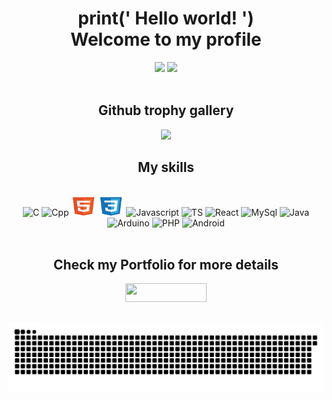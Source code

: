<div align="center">
    <h1> print(' Hello world! ') </br> Welcome to my profile</h1>
    
</div>

<div align="center">
    <img height="160em" src="https://github-readme-stats.vercel.app/api?username=SamuelMTeixeira&show_icons=true&theme=vue-dark&include_all_commits=true&count_private=true"/>
    <img height="160em" src="https://github-readme-stats.vercel.app/api/top-langs/?username=SamuelMTeixeira&layout=compact&langs_count=7&theme=vue-dark"/>
</div>

<br>

<h2 align="center">Github trophy gallery</h2>

<div align="center">
    <img alt"trophy" src="https://github-profile-trophy.vercel.app/?username=SamuelMTeixeira&theme=nord&row=1&margin-w=5"/>
</div>


<h2 align="center">My skills</h2>
<div align="center"><br>
    <img alt="C" height="30" width="40" src="https://cdn.jsdelivr.net/gh/devicons/devicon/icons/c/c-original.svg">
    <img alt="Cpp" height="30" width="40" src="https://cdn.jsdelivr.net/gh/devicons/devicon/icons/cplusplus/cplusplus-original.svg">
    <img alt="HTML" height="30" width="40" src="https://raw.githubusercontent.com/devicons/devicon/master/icons/html5/html5-original.svg">
    <img alt="CSS" height="30" width="40" src="https://raw.githubusercontent.com/devicons/devicon/master/icons/css3/css3-original.svg">
    <img alt="Javascript" height="30" width="40" src="https://cdn.jsdelivr.net/gh/devicons/devicon/icons/javascript/javascript-original.svg" >
    <img alt="TS" height="30" width="40" src="https://cdn.jsdelivr.net/gh/devicons/devicon/icons/typescript/typescript-original.svg" />
    <img alt="React" height="30" width="40" src="https://cdn.jsdelivr.net/gh/devicons/devicon/icons/react/react-original.svg" />
    <img alt="MySql" height="30" width="40" src="https://cdn.jsdelivr.net/gh/devicons/devicon/icons/mysql/mysql-original.svg">
    <img alt="Java" height="30" width="40" src="https://cdn.jsdelivr.net/gh/devicons/devicon/icons/java/java-original.svg">
    <img alt="Arduino" height="30" width="40" src="https://cdn.jsdelivr.net/gh/devicons/devicon/icons/arduino/arduino-original-wordmark.svg" />
    <img alt="PHP" height="30" width="40" src="https://cdn.jsdelivr.net/gh/devicons/devicon/icons/php/php-original.svg" />
    <img alt="Android" height="30" width="40" src="https://cdn.jsdelivr.net/gh/devicons/devicon/icons/android/android-plain.svg" />
</div>

<br>

<h2 align="center">Check my Portfolio for more details</h2>
<div align="center">
    <a alt="porfolio" href="https://samuelmteixeira.vercel.app">
        <img height="30" width="130" src="https://img.shields.io/badge/See-Porfolio-1abc9c.svg" /> 
    </a>
</div>
<br>

![Snake animation](https://github.com/samuelmteixeira/samuelmteixeira/blob/output/github-contribution-grid-snake.svg)
